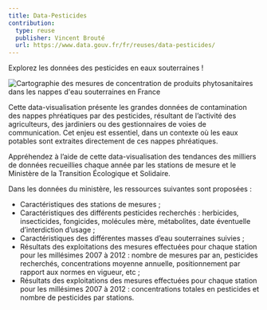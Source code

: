 ```yaml
---
title: Data-Pesticides
contribution:
  type: reuse
  publisher: Vincent Brouté
  url: https://www.data.gouv.fr/fr/reuses/data-pesticides/
---
```


Explorez les données des pesticides en eaux souterraines !
 
<!--more-->

![Cartographie des mesures de concentration de produits phytosanitaires dans les nappes d'eau souterraines en France](https://www.data.gouv.fr/s/images/50/9a5bb4425546c8bd02fffb680616a7.jpg)

Cette data-visualisation présente les grandes données de contamination des nappes phréatiques par des pesticides, résultant de  l’activité des agriculteurs, des jardiniers ou des gestionnaires de voies de communication. Cet enjeu est essentiel, dans un contexte où les eaux potables sont extraites directement de ces nappes phréatiques.

Appréhendez à l’aide de cette data-visualisation des tendances des milliers de données recueillies chaque année par les stations de mesure et le Ministère de la Transition Écologique et Solidaire.

Dans les données du ministère, les ressources suivantes sont proposées :

* Caractéristiques des stations de mesures ;
* Caractéristiques des différents pesticides recherchés : herbicides, insecticides, fongicides, molécules mère, métabolites, date éventuelle d’interdiction d’usage ;
* Caractéristiques des différentes masses d’eau souterraines suivies ;
* Résultats des exploitations des mesures effectuées pour chaque station pour les millésimes 2007 à 2012 : nombre de mesures par an, pesticides recherchés, concentrations moyenne annuelle, positionnement par rapport aux normes en vigueur, etc ;
* Résultats des exploitations des mesures effectuées pour chaque station pour les millésimes 2007 à 2012 : concentrations totales en pesticides et nombre de pesticides par stations.

<div data-udata-dataset-id="594c298ec751df76726294d9"></div>

